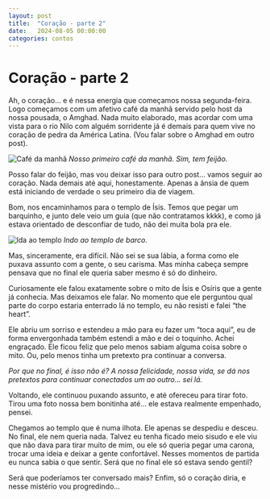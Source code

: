 ```yaml
---
layout: post
title:  "Coração - parte 2"
date:   2024-08-05 00:00:00
categories: contos
---
```

# Coração - parte 2

Ah, o coração… e é nessa energia que começamos nossa segunda-feira. Logo começamos com um afetivo café da manhã servido pelo host da nossa pousada, o Amghad. Nada muito elaborado, mas acordar com uma vista para o rio Nilo com alguém sorridente já é demais para quem vive no coração de pedra da América Latina. (Vou falar sobre o Amghad em outro post).

![Café da manhã](https://pietroid.github.io/egypt-travelogue/assets/images/aswan_breakfast.png)
_Nosso primeiro café da manhã. Sim, tem feijão._

Posso falar do feijão, mas vou deixar isso para outro post... vamos seguir ao coração. Nada demais até aqui, honestamente. Apenas a ânsia de quem está iniciando de verdade o seu primeiro dia de viagem.

Bom, nos encaminhamos para o templo de Ísis. Temos que pegar um barquinho, e junto dele veio um guia (que não contratamos kkkk), e como já estava orientado de desconfiar de tudo, não dei muita bola pra ele.

![Ida ao templo](https://pietroid.github.io/egypt-travelogue/assets/images/boat_isis_temple.png)
_Indo ao templo de barco._

Mas, sinceramente, era difícil. Não sei se sua lábia, a forma como ele puxava assunto com a gente, o seu carisma. Mas minha cabeça sempre pensava que no final ele queria saber mesmo é só do dinheiro. 

Curiosamente ele falou exatamente sobre o mito de Ísis e Osíris que a gente já conhecia. Mas deixamos ele falar. No momento que ele perguntou qual parte do corpo estaria enterrado lá no templo, eu não resisti e falei “the heart”. 

Ele abriu um sorriso e estendeu a mão para eu fazer um “toca aqui”, eu de forma envergonhada também estendi a mão e dei o toquinho. Achei engraçado. Ele ficou feliz que pelo menos sabiam alguma coisa sobre o mito. Ou, pelo menos tinha um pretexto pra continuar a conversa.

_Por que no final, é isso não é? A nossa felicidade, nossa vida, se dá nos pretextos para continuar conectados um ao outro… sei lá._

Voltando, ele continuou puxando assunto, e até ofereceu para tirar foto. Tirou uma foto nossa bem bonitinha até… ele estava realmente empenhado, pensei. 

Chegamos ao templo que é numa ilhota. Ele apenas se despediu e desceu. No final, ele nem queria nada. Talvez eu tenha ficado meio sisudo e ele viu que não dava para tirar muito de mim, ou ele só queria pegar uma carona, trocar uma ideia e deixar a gente confortável. Nesses momentos de partida eu nunca sabia o que sentir. Será que no final ele só estava sendo gentil? 

Será que poderíamos ter conversado mais? Enfim, só o coração diria, e nesse mistério vou progredindo...